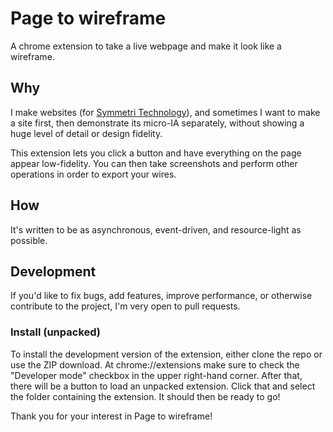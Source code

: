 # Page to wireframe

A chrome extension to take a live webpage and make it look like a wireframe.

## Why

I make websites (for [Symmetri Technology](https://www.symmetritechnology.com/)), and sometimes I want to
make a site first, then demonstrate its micro-IA separately, without showing a huge level of detail or 
design fidelity.

This extension lets you click a button and have everything on the page appear low-fidelity. You can then 
take screenshots and perform other operations in order to export your wires.

## How

It's written to be as asynchronous, event-driven, and resource-light as possible.

## Development

If you'd like to fix bugs, add features, improve performance, or otherwise contribute to the project, 
I'm very open to pull requests.

### Install (unpacked)

To install the development version of the extension, either clone the repo or use the ZIP download. 
At chrome://extensions make sure to check the "Developer mode" checkbox in the upper right-hand corner. 
After that, there will be a button to load an unpacked extension. Click that and select the folder 
containing the extension. It should then be ready to go!

Thank you for your interest in Page to wireframe!
